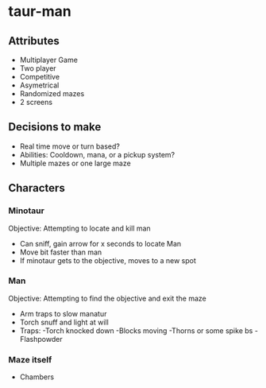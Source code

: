 # taur-man
## Attributes
- Multiplayer Game
- Two player
- Competitive
- Asymetrical
- Randomized mazes
- 2 screens
## Decisions to make
- Real time move or turn based?
- Abilities: Cooldown, mana, or a pickup system?
- Multiple mazes or one large maze
## Characters
### Minotaur
Objective: Attempting to locate and kill man
- Can sniff, gain arrow for x seconds to locate Man
- Move bit faster than man
- If minotaur gets to the objective, moves to a new spot
### Man
Objective: Attempting to find the objective and exit the maze
- Arm traps to slow manatur
- Torch snuff and light at will
- Traps:
 -Torch knocked down
 -Blocks moving
 -Thorns or some spike bs
 -Flashpowder 
### Maze itself
- Chambers

